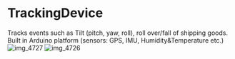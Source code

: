 # TrackingDevice 
Tracks events such as Tilt (pitch, yaw, roll), roll over/fall of shipping goods. Built in Arduino platform (sensors: GPS, IMU, Humidity&amp;Temperature etc.)
![img_4727](https://user-images.githubusercontent.com/8673420/28800641-74d344d0-7602-11e7-80ac-96edc70593af.jpg)
![img_4726](https://user-images.githubusercontent.com/8673420/28800642-74e55670-7602-11e7-9d73-7d5c58ae60ea.jpg)
 
